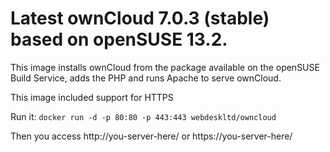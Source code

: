 Latest ownCloud 7.0.3 (stable) based on openSUSE 13.2.
====================

This image installs ownCloud from the package available on the openSUSE Build Service, adds the PHP and runs Apache to serve ownCloud.

This image included support for HTTPS

Run it: `docker run -d -p 80:80 -p 443:443 webdeskltd/owncloud`

Then you access http://you-server-here/ or https://you-server-here/
